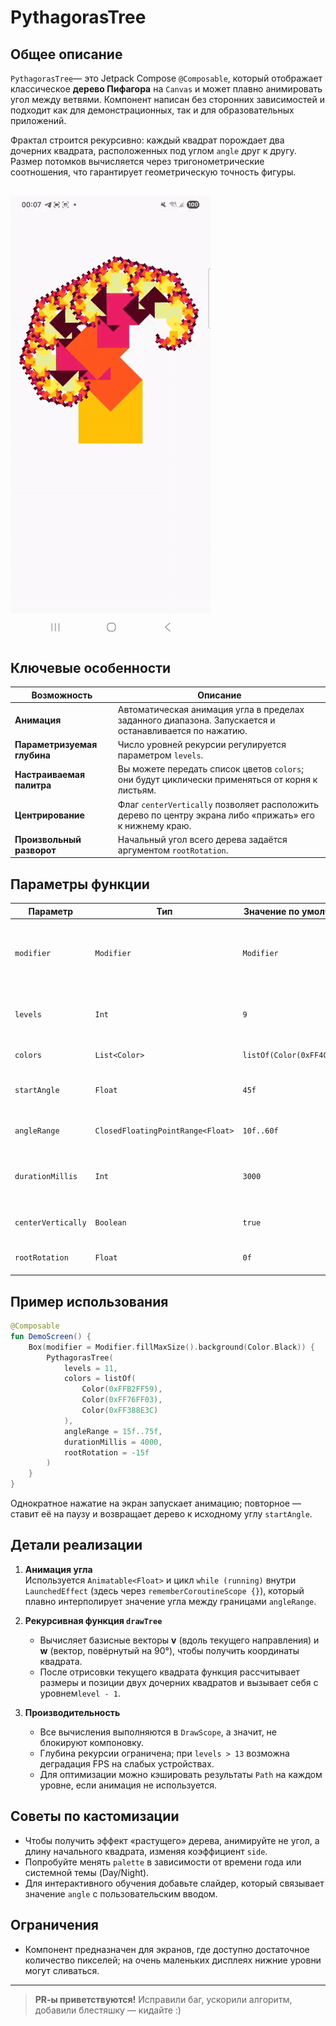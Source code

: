 # PythagorasTree

## Общее описание

`PythagorasTree`— это Jetpack Compose `@Composable`, который отображает классическое **дерево
Пифагора** на `Canvas` и может плавно анимировать угол между ветвями. Компонент написан без
сторонних зависимостей и подходит как для демонстрационных, так и для образовательных приложений.

Фрактал строится рекурсивно: каждый квадрат порождает два дочерних квадрата, расположенных под углом
`angle` друг к другу. Размер потомков вычисляется через тригонометрические соотношения, что
гарантирует геометрическую точность фигуры.

##

![PythagorasTree](/specification/components/img/pythagorasTree.gif)

## Ключевые особенности

| Возможность                 | Описание                                                                                                 |
|-----------------------------|----------------------------------------------------------------------------------------------------------|
| **Анимация**                | Автоматическая анимация угла в пределах заданного диапазона. Запускается и останавливается по нажатию.   |
| **Параметризуемая глубина** | Число уровней рекурсии регулируется параметром `levels`.                                                 |
| **Настраиваемая палитра**   | Вы можете передать список цветов `colors`; они будут циклически применяться от корня к листьям.          |
| **Центрирование**           | Флаг `centerVertically` позволяет расположить дерево по центру экрана либо «прижать» его к нижнему краю. |
| **Произвольный разворот**   | Начальный угол всего дерева задаётся аргументом `rootRotation`.                                          |

## Параметры функции

| Параметр           | Тип                               | Значение по умолчанию       | Назначение                                                      |
|--------------------|-----------------------------------|-----------------------------|-----------------------------------------------------------------|
| `modifier`         | `Modifier`                        | `Modifier`                  | Позволяет задавать размеры и поведение внешнего контейнера.     |
| `levels`           | `Int`                             | `9`                         | Количество рекурсивных уровней (глубина фрактала).              |
| `colors`           | `List<Color>`                     | `listOf(Color(0xFF4CAF50))` | Палитра квадратов.                                              |
| `startAngle`       | `Float`                           | `45f`                       | Начальный угол между ветвями при первой отрисовке.              |
| `angleRange`       | `ClosedFloatingPointRange<Float>` | `10f..60f`                  | Диапазон колебаний угла при анимации.                           |
| `durationMillis`   | `Int`                             | `3000`                      | Длительность анимации одного полного прохода (в миллисекундах). |
| `centerVertically` | `Boolean`                         | `true`                      | Центрировать ли дерево по вертикали.                            |
| `rootRotation`     | `Float`                           | `0f`                        | Поворачивает всё дерево вокруг корня.                           |

## Пример использования

```kotlin
@Composable
fun DemoScreen() {
    Box(modifier = Modifier.fillMaxSize().background(Color.Black)) {
        PythagorasTree(
            levels = 11,
            colors = listOf(
                Color(0xFFB2FF59),
                Color(0xFF76FF03),
                Color(0xFF388E3C)
            ),
            angleRange = 15f..75f,
            durationMillis = 4000,
            rootRotation = -15f
        )
    }
}
```

Однократное нажатие на экран запускает анимацию; повторное — ставит её на паузу и возвращает дерево
к исходному углу `startAngle`.

## Детали реализации

1. **Анимация угла**  
   Используется `Animatable<Float>` и цикл `while (running)` внутри `LaunchedEffect` (здесь через
   `rememberCoroutineScope {}`), который плавно интерполирует значение угла между границами
   `angleRange`.

2. **Рекурсивная функция `drawTree`**
    * Вычисляет базисные векторы **v** (вдоль текущего направления) и **w** (вектор, повёрнутый на
      90°), чтобы получить координаты квадрата.
    * После отрисовки текущего квадрата функция рассчитывает размеры и позиции двух дочерних
      квадратов и вызывает себя с уровнем`level - 1`.

3. **Производительность**
    * Все вычисления выполняются в `DrawScope`, а значит, не блокируют компоновку.
    * Глубина рекурсии ограничена; при `levels > 13` возможна деградация FPS на слабых устройствах.
    * Для оптимизации можно кэшировать результаты `Path` на каждом уровне, если анимация не
      используется.

## Советы по кастомизации

- Чтобы получить эффект «растущего» дерева, анимируйте не угол, а длину начального квадрата, изменяя
  коэффициент `side`.
- Попробуйте менять `palette` в зависимости от времени года или системной темы (Day/Night).
- Для интерактивного обучения добавьте слайдер, который связывает значение `angle` с
  пользовательским вводом.

## Ограничения

- Компонент предназначен для экранов, где доступно достаточное количество пикселей; на очень
  маленьких дисплеях нижние уровни могут сливаться.

---

> **PR‑ы приветствуются!** Исправили баг, ускорили алгоритм, добавили блестяшку — кидайте :)


